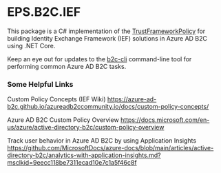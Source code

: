 # EPS.B2C.IEF
This package is a C# implementation of the [TrustFrameworkPolicy](https://docs.microsoft.com/en-us/azure/active-directory-b2c/trustframeworkpolicy) for building Identity Exchange Framework (IEF) solutions in Azure AD B2C using .NET Core. 

 Keep an eye out for updates to the [b2c-cli](https://github.com/elvogel/b2c-cli) command-line tool for performing common Azure AD B2C tasks.

### Some Helpful Links

Custom Policy Concepts (IEF Wiki)
https://azure-ad-b2c.github.io/azureadb2ccommunity.io/docs/custom-policy-concepts/

Azure AD B2C Custom Policy Overview
https://docs.microsoft.com/en-us/azure/active-directory-b2c/custom-policy-overview

Track user behavior in Azure AD B2C by using Application Insights
https://github.com/MicrosoftDocs/azure-docs/blob/main/articles/active-directory-b2c/analytics-with-application-insights.md?msclkid=9eecc118be7311ecad10e7c1a5f46c8f
